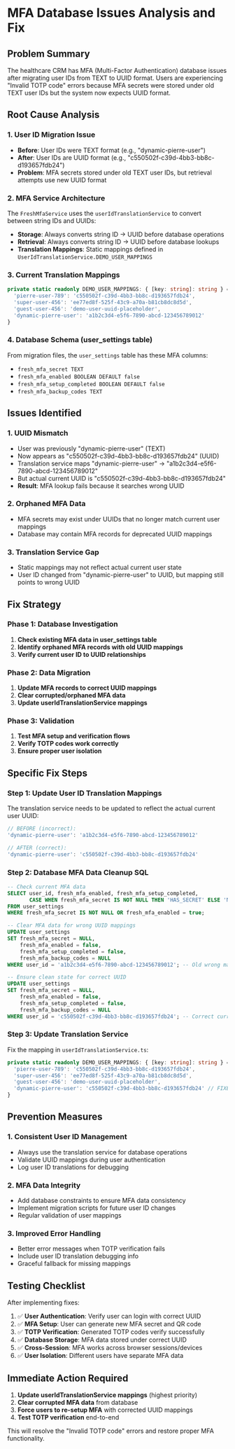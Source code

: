 # MFA Database Issues Analysis and Fix

## Problem Summary
The healthcare CRM has MFA (Multi-Factor Authentication) database issues after migrating user IDs from TEXT to UUID format. Users are experiencing "Invalid TOTP code" errors because MFA secrets were stored under old TEXT user IDs but the system now expects UUID format.

## Root Cause Analysis

### 1. **User ID Migration Issue**
- **Before**: User IDs were TEXT format (e.g., "dynamic-pierre-user")
- **After**: User IDs are UUID format (e.g., "c550502f-c39d-4bb3-bb8c-d193657fdb24")
- **Problem**: MFA secrets stored under old TEXT user IDs, but retrieval attempts use new UUID format

### 2. **MFA Service Architecture**
The `FreshMfaService` uses the `userIdTranslationService` to convert between string IDs and UUIDs:
- **Storage**: Always converts string ID → UUID before database operations
- **Retrieval**: Always converts string ID → UUID before database lookups
- **Translation Mappings**: Static mappings defined in `UserIdTranslationService.DEMO_USER_MAPPINGS`

### 3. **Current Translation Mappings**
```typescript
private static readonly DEMO_USER_MAPPINGS: { [key: string]: string } = {
  'pierre-user-789': 'c550502f-c39d-4bb3-bb8c-d193657fdb24',
  'super-user-456': 'ee77ed8f-525f-43c9-a70a-b81cb8dc8d5d',
  'guest-user-456': 'demo-user-uuid-placeholder',
  'dynamic-pierre-user': 'a1b2c3d4-e5f6-7890-abcd-123456789012'
}
```

### 4. **Database Schema (user_settings table)**
From migration files, the `user_settings` table has these MFA columns:
- `fresh_mfa_secret TEXT`
- `fresh_mfa_enabled BOOLEAN DEFAULT false`
- `fresh_mfa_setup_completed BOOLEAN DEFAULT false`
- `fresh_mfa_backup_codes TEXT`

## Issues Identified

### 1. **UUID Mismatch**
- User was previously "dynamic-pierre-user" (TEXT)
- Now appears as "c550502f-c39d-4bb3-bb8c-d193657fdb24" (UUID)
- Translation service maps "dynamic-pierre-user" → "a1b2c3d4-e5f6-7890-abcd-123456789012"
- But actual current UUID is "c550502f-c39d-4bb3-bb8c-d193657fdb24"
- **Result**: MFA lookup fails because it searches wrong UUID

### 2. **Orphaned MFA Data**
- MFA secrets may exist under UUIDs that no longer match current user mappings
- Database may contain MFA records for deprecated UUID mappings

### 3. **Translation Service Gap**
- Static mappings may not reflect actual current user state
- User ID changed from "dynamic-pierre-user" to UUID, but mapping still points to wrong UUID

## Fix Strategy

### Phase 1: Database Investigation
1. **Check existing MFA data in user_settings table**
2. **Identify orphaned MFA records with old UUID mappings**
3. **Verify current user ID to UUID relationships**

### Phase 2: Data Migration
1. **Update MFA records to correct UUID mappings**
2. **Clear corrupted/orphaned MFA data**
3. **Update userIdTranslationService mappings**

### Phase 3: Validation
1. **Test MFA setup and verification flows**
2. **Verify TOTP codes work correctly**
3. **Ensure proper user isolation**

## Specific Fix Steps

### Step 1: Update User ID Translation Mappings
The translation service needs to be updated to reflect the actual current user UUID:

```typescript
// BEFORE (incorrect):
'dynamic-pierre-user': 'a1b2c3d4-e5f6-7890-abcd-123456789012'

// AFTER (correct):
'dynamic-pierre-user': 'c550502f-c39d-4bb3-bb8c-d193657fdb24'
```

### Step 2: Database MFA Data Cleanup SQL
```sql
-- Check current MFA data
SELECT user_id, fresh_mfa_enabled, fresh_mfa_setup_completed,
       CASE WHEN fresh_mfa_secret IS NOT NULL THEN 'HAS_SECRET' ELSE 'NO_SECRET' END as secret_status
FROM user_settings
WHERE fresh_mfa_secret IS NOT NULL OR fresh_mfa_enabled = true;

-- Clear MFA data for wrong UUID mappings
UPDATE user_settings
SET fresh_mfa_secret = NULL,
    fresh_mfa_enabled = false,
    fresh_mfa_setup_completed = false,
    fresh_mfa_backup_codes = NULL
WHERE user_id = 'a1b2c3d4-e5f6-7890-abcd-123456789012'; -- Old wrong mapping

-- Ensure clean state for correct UUID
UPDATE user_settings
SET fresh_mfa_secret = NULL,
    fresh_mfa_enabled = false,
    fresh_mfa_setup_completed = false,
    fresh_mfa_backup_codes = NULL
WHERE user_id = 'c550502f-c39d-4bb3-bb8c-d193657fdb24'; -- Correct current UUID
```

### Step 3: Update Translation Service
Fix the mapping in `userIdTranslationService.ts`:

```typescript
private static readonly DEMO_USER_MAPPINGS: { [key: string]: string } = {
  'pierre-user-789': 'c550502f-c39d-4bb3-bb8c-d193657fdb24',
  'super-user-456': 'ee77ed8f-525f-43c9-a70a-b81cb8dc8d5d',
  'guest-user-456': 'demo-user-uuid-placeholder',
  'dynamic-pierre-user': 'c550502f-c39d-4bb3-bb8c-d193657fdb24' // FIXED: Use actual current UUID
}
```

## Prevention Measures

### 1. **Consistent User ID Management**
- Always use the translation service for database operations
- Validate UUID mappings during user authentication
- Log user ID translations for debugging

### 2. **MFA Data Integrity**
- Add database constraints to ensure MFA data consistency
- Implement migration scripts for future user ID changes
- Regular validation of user mappings

### 3. **Improved Error Handling**
- Better error messages when TOTP verification fails
- Include user ID translation debugging info
- Graceful fallback for missing mappings

## Testing Checklist

After implementing fixes:

1. ✅ **User Authentication**: Verify user can login with correct UUID
2. ✅ **MFA Setup**: User can generate new MFA secret and QR code
3. ✅ **TOTP Verification**: Generated TOTP codes verify successfully
4. ✅ **Database Storage**: MFA data stored under correct UUID
5. ✅ **Cross-Session**: MFA works across browser sessions/devices
6. ✅ **User Isolation**: Different users have separate MFA data

## Immediate Action Required

1. **Update userIdTranslationService mappings** (highest priority)
2. **Clear corrupted MFA data** from database
3. **Force users to re-setup MFA** with corrected UUID mappings
4. **Test TOTP verification** end-to-end

This will resolve the "Invalid TOTP code" errors and restore proper MFA functionality.